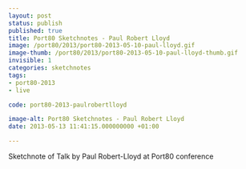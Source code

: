 ```yaml
---
layout: post
status: publish
published: true
title: Port80 Sketchnotes - Paul Robert Lloyd
image: /port80/2013/port80-2013-05-10-paul-lloyd.gif
image-thumb: /port80/2013/port80-2013-05-10-paul-lloyd-thumb.gif
invisible: 1
categories: sketchnotes
tags:
- port80-2013
- live

code: port80-2013-paulrobertlloyd

image-alt: Port80 Sketchnotes - Paul Robert Lloyd
date: 2013-05-13 11:41:15.000000000 +01:00

---
```


Sketchnote of Talk by Paul Robert-Lloyd at Port80 conference

